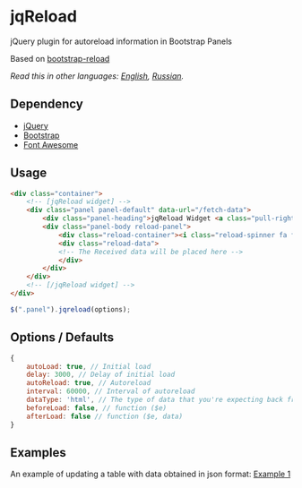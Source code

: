 # jqReload
jQuery plugin for autoreload information in Bootstrap Panels

Based on [bootstrap-reload](https://github.com/saschavv/bootstrap-reload)

*Read this in other languages: [English](README.md), [Russian](README.ru.md).*

## Dependency
* [jQuery](https://github.com/jquery/jquery)
* [Bootstrap](https://github.com/twbs/bootstrap)
* [Font Awesome](https://github.com/FortAwesome/Font-Awesome)

## Usage
```html
<div class="container">
	<!-- [jqReload widget] -->
	<div class="panel panel-default" data-url="/fetch-data">
		<div class="panel-heading">jqReload Widget <a class="pull-right" href="javascript:;"><span class="reload-button fa fa-refresh"></span></a></div>
		<div class="panel-body reload-panel">
			<div class="reload-container"><i class="reload-spinner fa fa-spinner fa-spin fa-5x"></i></div>
			<div class="reload-data">
			<!-- The Received data will be placed here -->
			</div>
		</div>
	</div>
	<!-- [/jqReload widget] -->
</div>
```
```javascript
$(".panel").jqreload(options);

```

## Options / Defaults
```javascript
{
	autoLoad: true, // Initial load
	delay: 3000, // Delay of initial load
	autoReload: true, // Autoreload
	interval: 60000, // Interval of autoreload
	dataType: 'html', // The type of data that you're expecting back from the server (see jQuery.ajax())
	beforeLoad: false, // function ($e)
	afterLoad: false // function ($e, data)
}
```

## Examples
An example of updating a table with data obtained in json format: [Example 1](https://cdn.rawgit.com/solodyagin/jquery.reload/master/examples/example1.html)

